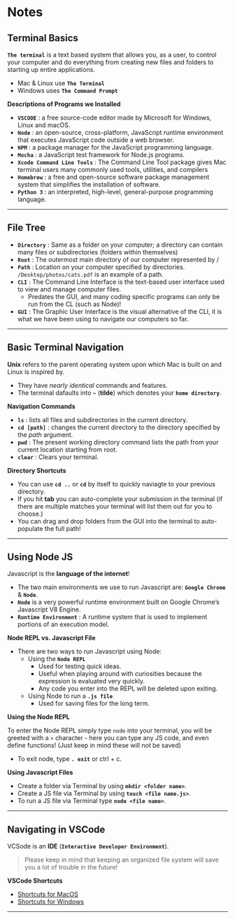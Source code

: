 **Notes**
=========

**Terminal Basics**
-------------------

**`The terminal`** is a text based system that allows you, as a user, to control your computer and do everything from creating new files and folders to starting up entire applications.

-   Mac & Linux use **`The Terminal`**
-   Windows uses **`The Command Prompt`**

**Descriptions of Programs we Installed**

-   **`VSCODE`** : a free source-code editor made by Microsoft for Windows, Linux and macOS.
-   **`Node`** : an open-source, cross-platform, JavaScript runtime environment that executes JavaScript code outside a web browser.
-   **`NPM`** : a package manager for the JavaScript programming language.
-   **`Mocha`** : a JavaScript test framework for Node.js programs.
-   **`Xcode Command Line Tools`** : The Command Line Tool package gives Mac terminal users many commonly used tools, utilities, and compilers
-   **`Homebrew`** : a free and open-source software package management system that simplifies the installation of software.
-   **`Python 3`** : an interpreted, high-level, general-purpose programming language.

------------------------------------------------------------------------

**File Tree**
-------------

-   **`Directory`** : Same as a folder on your computer; a directory can contain many files or subdirectories (folders within themselves)
-   **`Root`** : The outermost main directory of our computer represented by /
-   **`Path`** : Location on your computer specified by directories. `/Desktop/photos/cats.pdf` is an example of a path.
-   **`CLI`** : The Command Line Interface is the text-based user interface used to view and manage computer files.
    -   Predates the GUI, and many coding specific programs can only be run from the CL (such as Node)!
-   **`GUI`** : The Graphic User Interface is the visual alternative of the CLI, it is what we have been using to navigate our computers so far.

------------------------------------------------------------------------

**Basic Terminal Navigation**
-----------------------------

**Unix** refers to the parent operating system upon which Mac is built on and Linux is inspired by.

-   They have *nearly identical* commands and features.
-   The terminal dafaults into **`~`** (**tilde**) which denotes your **`home directory`**.

**Navigation Commands**

-   **`ls`** : lists all files and subdirectories in the current directory.
-   **`cd [path]`** : changes the current directory to the directory specified by the *path* argument.
-   **`pwd`** : The present working directory command lists the path from your current location starting from root.
-   **`clear`** : Clears your terminal.

**Directory Shortcuts**

-   You can use **`cd ..`** or **`cd`** by itself to quickly naviagte to your previous directory.
-   If you hit **tab** you can auto-complete your submission in the terminal (if there are multiple matches your terminal will list them out for you to choose.)
-   You can drag and drop folders from the GUI into the terminal to auto-populate the full path!

------------------------------------------------------------------------

**Using Node JS**
-----------------

Javascript is the **language of the internet**!

-   The two main environments we use to run Javascript are: **`Google Chrome`** & **`Node`**.
-   **`Node`** is a very powerful runtime environment built on Google Chrome’s Javascript V8 Engine.
-   **`Runtime Environment`** : A runtime system that is used to implement portions of an execution model.

**Node REPL vs. Javascript File**

-   There are two ways to run Javascript using Node:
    -   Using the **`Node REPL`**
        -   Used for testing quick ideas.
        -   Useful when playing around with curiosities because the expression is evaluated very quickly.
        -   Any code you enter into the REPL will be deleted upon exiting.
    -   Using Node to run a **`.js file`**
        -   Used for saving files for the long term.

**Using the Node REPL**

To enter the Node REPL simply type `node` into your terminal, you will be greeted with a `>` character - here you can type any JS code, and even define functions! (Just keep in mind these will not be saved)

-   To exit node, type **`. exit`** or ctrl + c.

**Using Javascript Files**

-   Create a folder via Terminal by using **`mkdir <folder name>`**.
-   Create a JS file via Terminal by using **`touch <file name.js>`**.
-   To run a JS file via Terminal type **`node <file name>`**.

------------------------------------------------------------------------

**Navigating in VSCode**
------------------------

VCSode is an **IDE** (**`Interactive Developer Environment`**).

> Please keep in mind that keeping an organized file system will save you a lot of trouble in the future!

**VSCode Shortcuts**

-   [Shortcuts for MacOS](https://code.visualstudio.com/shortcuts/keyboard-shortcuts-macos.pdf)
-   [Shortcuts for Windows](https://code.visualstudio.com/shortcuts/keyboard-shortcuts-windows.pdf)

------------------------------------------------------------------------
